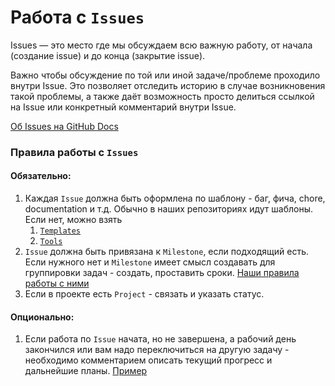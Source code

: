# Работа с `Issues`

Issues — это место где мы обсуждаем всю важную работу, от начала (создание issue) и до конца (закрытие issue).

Важно чтобы обсуждение по той или иной задаче/проблеме проходило внутри Issue. Это позволяет отследить историю в случае возникновения такой проблемы, а также даёт возможность просто делиться ссылкой на Issue или конкретный комментарий внутри Issue.

[Об Issues на GitHub Docs](https://docs.github.com/en/issues/tracking-your-work-with-issues/about-issues)


### Правила работы с `Issues`

#### Обязательно:

1. Каждая `Issue` должна быть оформлена по шаблону - баг, фича, chore, documentation и т.д. Обычно в наших репозиториях идут шаблоны. Если нет, можно взять
    1. [`Templates`](https://github.com/atls-lab/template/tree/master/.github/ISSUE_TEMPLATE)
    2. [`Tools`](https://github.com/atls/tools/tree/master/.github/ISSUE_TEMPLATE)
2. `Issue` должна быть привязана к `Milestone`, если подходящий есть. Если нужного нет и `Milestone` имеет смысл создавать для группировки задач - создать, проставить сроки. [Наши правила работы с ними](https://github.com/atls/convention/wiki/Milestones)
3. Если в проекте есть `Project` - связать и указать статус.

#### Опционально:
1. Если работа по `Issue` начата, но не завершена, а рабочий день закончился или вам надо переключиться на другую задачу - необходимо комментарием описать текущий прогресс и дальнейшие планы. [Пример](https://github.com/delta-doc/web/issues/325#issuecomment-1944131496)
